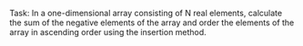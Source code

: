 ﻿Task:
In a one-dimensional array consisting of N real elements, calculate the sum of the negative elements of the array and order the elements of the array in ascending order using the insertion method.